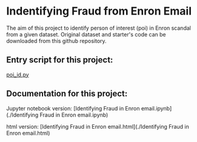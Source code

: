 # Indentifying Fraud from Enron Email

The aim of this project to identify person of interest (poi) in Enron scandal from a given dataset. Original dataset and starter's code can be downloaded from this github repository.


## Entry script for this project:

[poi_id.py](./poi_id.py)


## Documentation for this project:

Jupyter notebook version: [Identifying Fraud in Enron email.ipynb](./Identifying Fraud in Enron email.ipynb)

html version: [Identifying Fraud in Enron email.html](./Identifying Fraud in Enron email.html)